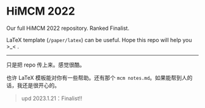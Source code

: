 # HiMCM 2022

Our full HiMCM 2022 repository. Ranked Finalist. 

LaTeX template (`/paper/latex`) can be useful. Hope this repo will help you >\_< .

---

只是把 repo 传上来。感觉很酷。

也许 LaTeX 模板能对你有一些帮助。还有那个 `mcm notes.md`。如果能帮到人的话，我还是很开心的。

> upd 2023.1.21：Finalist!!

